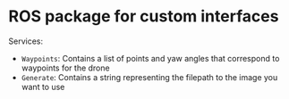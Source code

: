 # ROS package for custom interfaces
Services:
* `Waypoints`: Contains a list of points and yaw angles that correspond to waypoints for the drone
* `Generate`: Contains a string representing the filepath to the image you want to use